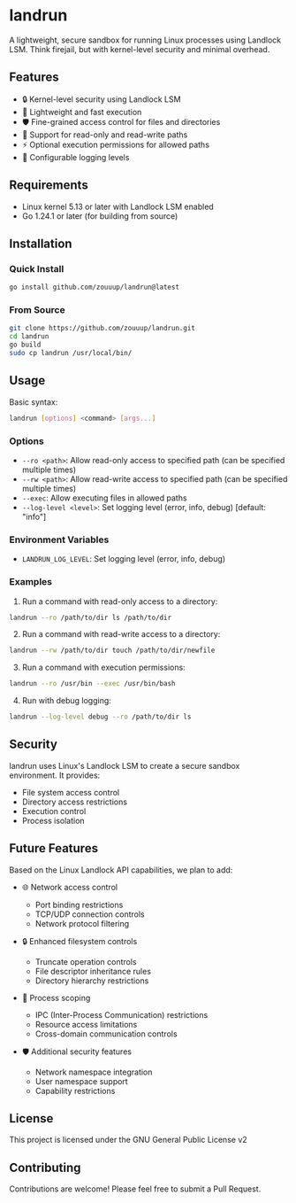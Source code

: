 # landrun

A lightweight, secure sandbox for running Linux processes using Landlock LSM. Think firejail, but with kernel-level security and minimal overhead.

## Features

- 🔒 Kernel-level security using Landlock LSM
- 🚀 Lightweight and fast execution
- 🛡️ Fine-grained access control for files and directories
- 🔄 Support for read-only and read-write paths
- ⚡ Optional execution permissions for allowed paths
- 📝 Configurable logging levels

## Requirements

- Linux kernel 5.13 or later with Landlock LSM enabled
- Go 1.24.1 or later (for building from source)

## Installation

### Quick Install

```bash
go install github.com/zouuup/landrun@latest
```

### From Source

```bash
git clone https://github.com/zouuup/landrun.git
cd landrun
go build
sudo cp landrun /usr/local/bin/
```

## Usage

Basic syntax:

```bash
landrun [options] <command> [args...]
```

### Options

- `--ro <path>`: Allow read-only access to specified path (can be specified multiple times)
- `--rw <path>`: Allow read-write access to specified path (can be specified multiple times)
- `--exec`: Allow executing files in allowed paths
- `--log-level <level>`: Set logging level (error, info, debug) [default: "info"]

### Environment Variables

- `LANDRUN_LOG_LEVEL`: Set logging level (error, info, debug)

### Examples

1. Run a command with read-only access to a directory:

```bash
landrun --ro /path/to/dir ls /path/to/dir
```

2. Run a command with read-write access to a directory:

```bash
landrun --rw /path/to/dir touch /path/to/dir/newfile
```

3. Run a command with execution permissions:

```bash
landrun --ro /usr/bin --exec /usr/bin/bash
```

4. Run with debug logging:

```bash
landrun --log-level debug --ro /path/to/dir ls
```

## Security

landrun uses Linux's Landlock LSM to create a secure sandbox environment. It provides:

- File system access control
- Directory access restrictions
- Execution control
- Process isolation

## Future Features

Based on the Linux Landlock API capabilities, we plan to add:

- 🌐 Network access control

  - Port binding restrictions
  - TCP/UDP connection controls
  - Network protocol filtering

- 🔒 Enhanced filesystem controls

  - Truncate operation controls
  - File descriptor inheritance rules
  - Directory hierarchy restrictions

- 🔄 Process scoping

  - IPC (Inter-Process Communication) restrictions
  - Resource access limitations
  - Cross-domain communication controls

- 🛡️ Additional security features
  - Network namespace integration
  - User namespace support
  - Capability restrictions

## License

This project is licensed under the GNU General Public License v2

## Contributing

Contributions are welcome! Please feel free to submit a Pull Request.
